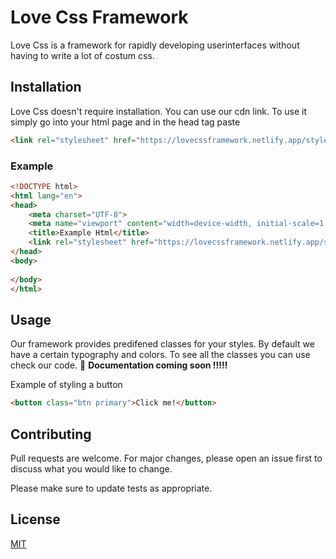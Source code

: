 # Love Css Framework

Love Css is a framework for rapidly developing userinterfaces without having to write a lot of costum css. 

## Installation
Love Css doesn't require installation. You can use our cdn link. To use it simply go into your html page and in the head tag paste
```html
<link rel="stylesheet" href="https://lovecssframework.netlify.app/style.css">
```

### Example

```html
<!DOCTYPE html>
<html lang="en">
<head>
    <meta charset="UTF-8">
    <meta name="viewport" content="width=device-width, initial-scale=1.0">
    <title>Example Html</title>
    <link rel="stylesheet" href="https://lovecssframework.netlify.app/style.css">
</head>
<body>
    
</body>
</html>
```

## Usage
Our framework provides predifened classes for your styles. By default we have a certain typography and colors. To see all the classes you can use check our code. 📃 **Documentation coming soon !!!!!**

Example of styling a button
```html
<button class="btn primary">Click me!</button>

```

## Contributing
Pull requests are welcome. For major changes, please open an issue first to discuss what you would like to change.

Please make sure to update tests as appropriate.

## License
[MIT](https://choosealicense.com/licenses/mit/)